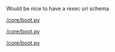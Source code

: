 Would be nice to have a rexec uri schema

[/core/boot.py](rexec:github.com/jesusjorge/rexec/blob/main/core/boot.py)

[/core/boot.py](https://github.com/jesusjorge/rexec/blob/main/core/boot.py)

[/core/boot.py](magnet:?xt=urn:btih:github.com/jesusjorge/rexec/blob/main/core/boot.py)
